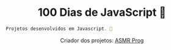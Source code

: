 <div align="center">

# 100 Dias de JavaScript 🚀

</div>


~~~Javascript
Projetos desenvolvidos em Javascript. 🦾
~~~


<div align="center">

Criador dos projetos: [ASMR Prog](https://github.com/AsmrProg-YT)

</div>